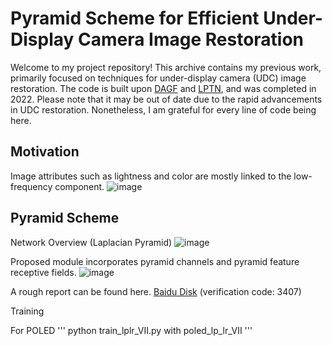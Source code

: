 # Pyramid Scheme for Efficient Under-Display Camera Image Restoration
Welcome to my project repository! This archive contains my previous work, primarily focused on techniques for under-display camera (UDC) image restoration.
The code is built upon [DAGF](https://github.com/varun19299/deep-atrous-guided-filter) and [LPTN](https://github.com/csjliang/LPTN), and was completed in 2022. 
Please note that it may be out of date due to the rapid advancements in UDC restoration. Nonetheless, I am grateful for every line of code being here.

## Motivation
Image attributes such as lightness and color are mostly linked to the low-frequency component. 
![image](https://github.com/Tillyhere/UDC_Restoration/assets/48005193/0213d1d5-81e6-4390-9ddc-f6a8acb82faf)

## Pyramid Scheme
Network Overview (Laplacian Pyramid)
![image](https://github.com/Tillyhere/UDC_Restoration/assets/48005193/85989902-ad21-4ff3-9017-b6e9973ecd86)

 Proposed module incorporates pyramid channels and pyramid feature receptive fields.
![image](https://github.com/Tillyhere/UDC_Restoration/assets/48005193/3943e5ac-e29b-4b9a-97c1-63591bcae135)


A rough report can be found here. [Baidu Disk](https://pan.baidu.com/s/1RvKKIXEXVfljv_3kupyBlw?pwd=3407) (verification code: 3407)


Training

For POLED
'''
 python train_lplr_VII.py with poled_lp_lr_VII
'''

